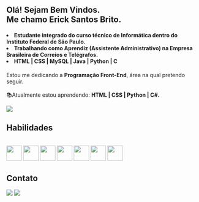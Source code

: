 ## Olá! Sejam Bem Vindos.<br>Me chamo Erick Santos Brito.

<div>
<h4><li>Estudante integrado do curso técnico de Informática dentro do Instituto Federal de São Paulo.
<li>Trabalhando como Aprendiz (Assistente Administrativo) na Empresa Brasileira de Correios e Telégrafos. <br>
<li>HTML | CSS | MySQL | Java | Python | C </h4>
 
Estou me dedicando a **Programação Front-End**, área na qual pretendo seguir.<br>
<br>📚Atualmente estou aprendendo: **HTML | CSS | Python | C#.**<br> 

<div>
<img height:"180em" src="https://github-readme-stats.vercel.app/api?username=ericksntz"/>
 </div>
  
 ## Habilidades
 
  <div style="display: inline_block"> <br>
    <img align: "center" height="40" width="40" src="https://cdn.jsdelivr.net/gh/devicons/devicon/icons/html5/html5-original.svg" />
    <img align: "center" height="40" width="40" src="https://cdn.jsdelivr.net/gh/devicons/devicon/icons/css3/css3-original.svg" />
    <img align: "center" height="40" width="40" src="https://cdn.jsdelivr.net/gh/devicons/devicon/icons/python/python-original.svg" />
    <img align: "center" height="40" width="40" src="https://cdn.jsdelivr.net/gh/devicons/devicon/icons/c/c-original.svg" />
    <img align: "center" height="40" width="40" src="https://cdn.jsdelivr.net/gh/devicons/devicon/icons/csharp/csharp-original.svg" />
    <img align: "center" height="40" width="40" src="https://cdn.jsdelivr.net/gh/devicons/devicon/icons/mysql/mysql-original.svg" />
    <img align: "center" height="40" width="40" src="https://cdn.jsdelivr.net/gh/devicons/devicon/icons/figma/figma-original.svg" />
          
  </div>
 
 ## Contato
 
 <div>
  <a href="https://www.linkedin.com/in/erick-santos-brito/"> <img src ="https://img.shields.io/badge/LinkedIn-0077B5?style=for-the-badge&logo=linkedin&logoColor=white"></a>
   <a href="mailto:erickbrito@outlook.com.br"> <img src="https://img.shields.io/badge/Microsoft_Outlook-0078D4?style=for-the-badge&logo=microsoft-outlook&logoColor=white"> </a>
   
  <div>
